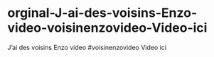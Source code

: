 # orginal-J-ai-des-voisins-Enzo-video-voisinenzovideo-Video-ici
J’ai des voisins Enzo video #voisinenzovideo Video ici

